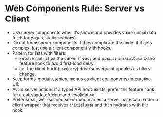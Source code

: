 # Web Components Rule: Server vs Client

- Use server components when it’s simple and provides value (initial data fetch for pages, static sections).
- Do not force server components if they complicate the code. If it gets complex, just use a client component with hooks.
- Pattern for lists with filters:
  - Fetch initial list on the server if easy and pass as `initialData` to the feature hook to avoid first-load delay.
  - Let the client hook (`useQuery`) drive subsequent updates as filters change.
- Keep forms, modals, tables, menus as client components (interactive UI).
- Avoid server actions if a typed API hook exists; prefer the feature hook for create/update/delete and revalidation.
- Prefer small, well-scoped server boundaries: a server page can render a client wrapper that receives `initialData` and then hydrates with the hook.
